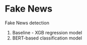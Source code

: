 # Fake News
 Fake News detection

1. Baseline - XGB regression model
2. BERT-based classification model
